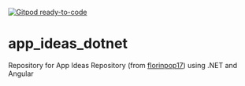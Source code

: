 [![Gitpod ready-to-code](https://img.shields.io/badge/Gitpod-ready--to--code-blue?logo=gitpod)](https://gitpod.io/#https://github.com/reneesalles/app_ideas_dotnet)

# app_ideas_dotnet
Repository for App Ideas Repository (from [florinpop17](https://github.com/florinpop17/app-ideas)) using .NET and Angular
